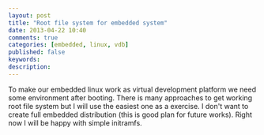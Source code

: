 ```yaml
---
layout: post
title: "Root file system for embedded system"
date: 2013-04-22 10:40
comments: true
categories: [embedded, linux, vdb]
published: false
keywords:
description:
---
```


To make our embedded linux work as virtual development platform we need some 
environment after booting. There is many approaches to get working root file 
system but I will use the easiest one as a exercise. I don't want to create full 
embedded distribution (this is good plan for future works). Right now I will be 
happy with simple initramfs.
